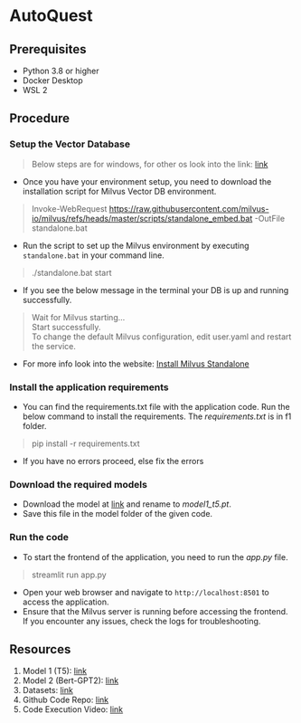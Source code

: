 # AutoQuest
## Prerequisites
- Python 3.8 or higher
- Docker Desktop
- WSL 2

## Procedure
### Setup the Vector Database
> Below steps are for windows, for other os look into the link: [link](https://milvus.io/docs/prerequisite-docker.md)
- Once you have your environment setup, you need to download the installation script for Milvus Vector DB environment.
> Invoke-WebRequest https://raw.githubusercontent.com/milvus-io/milvus/refs/heads/master/scripts/standalone_embed.bat -OutFile standalone.bat 
- Run the script to set up the Milvus environment by executing `standalone.bat` in your command line.
> ./standalone.bat start
- If you see the below message in the terminal your DB is up and running successfully.
> Wait for Milvus starting...\
> Start successfully.\
> To change the default Milvus configuration, edit user.yaml and restart the service.
- For more info look into the website: [Install Milvus Standalone](https://milvus.io/docs/install_standalone-windows.md)

### Install the application requirements
- You can find the requirements.txt file with the application code. Run the below command to install the requirements. The *requirements.txt* is in f1 folder.
> pip install -r requirements.txt
- If you have no errors proceed, else fix the errors

### Download the required models
- Download the model at [link](https://drive.google.com/file/d/1jEceRDWFSn_kuUrBQYGyaJE09LwZ7eAI/view?usp=drive_link) and rename to *model1_t5.pt*.
- Save this file in the model folder of the given code.

### Run the code
- To start the frontend of the application, you need to run the *app.py* file.
> streamlit run app.py
- Open your web browser and navigate to `http://localhost:8501` to access the application.
- Ensure that the Milvus server is running before accessing the frontend. If you encounter any issues, check the logs for troubleshooting.



## Resources
1. Model 1 (T5): [link](https://drive.google.com/file/d/1jEceRDWFSn_kuUrBQYGyaJE09LwZ7eAI/view?usp=drive_link)
2. Model 2 (Bert-GPT2): [link](https://drive.google.com/file/d/1d7kbr9NKNJjxxIBN1oAazyB0LliVNxBE/view?usp=sharing )
3. Datasets: [link](https://github.com/arjunkarthikeyanakka/AutoQuest/tree/main/datasets)
4. Github Code Repo: [link](https://github.com/arjunkarthikeyanakka/AutoQuest)
5. Code Execution Video: [link](https://www.loom.com/share/7f3430148d404d17b7906aeb877f5cf9)
